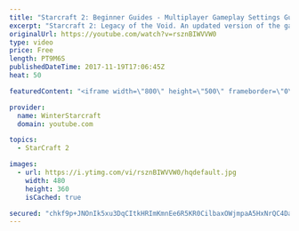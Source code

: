```yaml
---
title: "Starcraft 2: Beginner Guides - Multiplayer Gameplay Settings Guide and Recommendations (Updated)"
excerpt: "Starcraft 2: Legacy of the Void. An updated version of the gameplay/controls and region settings guide for Legacy of the Void, going over the changes and reiterating my recommended settings, as well as the settings I use as a Grandmaster player.  Thanks for watching and hope you enjoy!  I am a Grandmasters"
originalUrl: https://youtube.com/watch?v=rsznBIWVVW0
type: video
price: Free
length: PT9M6S
publishedDateTime: 2017-11-19T17:06:45Z
heat: 50

featuredContent: "<iframe width=\"800\" height=\"500\" frameborder=\"0\" src=\"https://www.youtube.com/embed/rsznBIWVVW0\" allow=\"accelerometer; autoplay; encrypted-media; gyroscope; picture-in-picture\" allowfullscreen></iframe>"

provider:
  name: WinterStarcraft
  domain: youtube.com

topics:
  - StarCraft 2

images:
  - url: https://i.ytimg.com/vi/rsznBIWVVW0/hqdefault.jpg
    width: 480
    height: 360
    isCached: true

secured: "chkf9p+JNOnIk5xu3DqCItkHRImKmnEe6R5KR0CilbaxOWjmpaA5HxNrQC4DaM8MvLQ6d6zUjN7+cHt45seNaGUi/9QH+FzXV6z2JILDauHAoM8AEd1vIhAFOkucgBxULN0UsTODdFmoZENK73XZ42YakhxQXq1P6wrvmTxtMc/x5q7mOOSDaM3fUspwkkcSFzG2kpeoGUwQGNZ9PvjaKdNWdq+ydXyP1Qb6GkYShnzUlMnADjE+ahsvCgHsuciGxANnAdla9xo2eXHMJ9X8PqPvSyoL8ZkT0CB1lkuku75jf2deEVEjWFvVpxCefI1VsB9vMemo9SjNaDW4oO/ozfn/bUG9d0KtUOYTOsGhiFxDJ2D0RW5+dd8npIFhLX5R0QPIVyW/zXLWgSL1q0zh6Bok5diE1m5g2romFVLwYxQ=;5txorW3UlqCHNTj7sXHp1g=="
---
```


